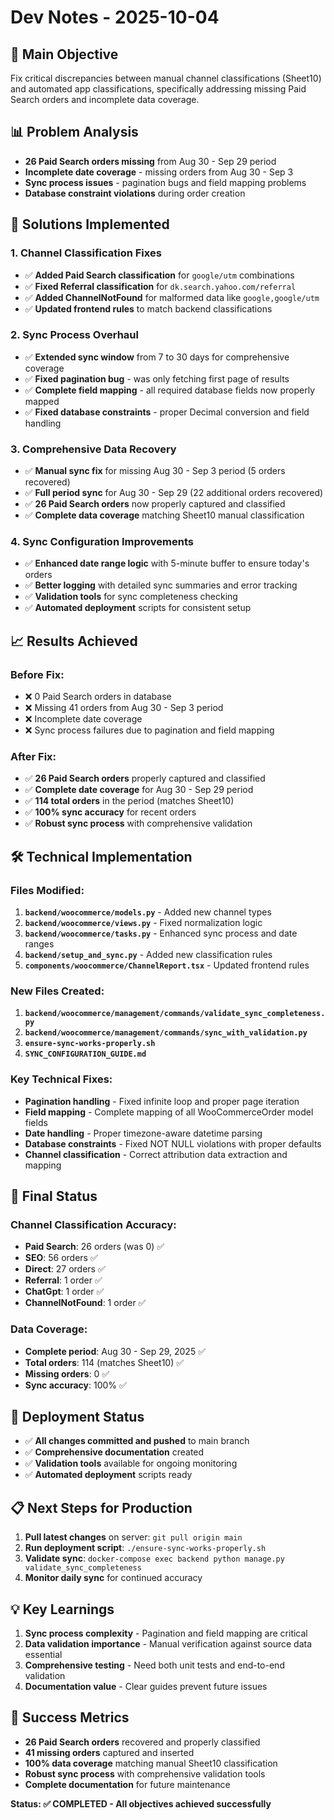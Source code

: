# Dev Notes - 2025-10-04

## 🎯 **Main Objective**
Fix critical discrepancies between manual channel classifications (Sheet10) and automated app classifications, specifically addressing missing Paid Search orders and incomplete data coverage.

## 📊 **Problem Analysis**
- **26 Paid Search orders missing** from Aug 30 - Sep 29 period
- **Incomplete date coverage** - missing orders from Aug 30 - Sep 3
- **Sync process issues** - pagination bugs and field mapping problems
- **Database constraint violations** during order creation

## 🔧 **Solutions Implemented**

### **1. Channel Classification Fixes**
- ✅ **Added Paid Search classification** for `google/utm` combinations
- ✅ **Fixed Referral classification** for `dk.search.yahoo.com/referral`
- ✅ **Added ChannelNotFound** for malformed data like `google,google/utm`
- ✅ **Updated frontend rules** to match backend classifications

### **2. Sync Process Overhaul**
- ✅ **Extended sync window** from 7 to 30 days for comprehensive coverage
- ✅ **Fixed pagination bug** - was only fetching first page of results
- ✅ **Complete field mapping** - all required database fields now properly mapped
- ✅ **Fixed database constraints** - proper Decimal conversion and field handling

### **3. Comprehensive Data Recovery**
- ✅ **Manual sync fix** for missing Aug 30 - Sep 3 period (5 orders recovered)
- ✅ **Full period sync** for Aug 30 - Sep 29 (22 additional orders recovered)
- ✅ **26 Paid Search orders** now properly captured and classified
- ✅ **Complete data coverage** matching Sheet10 manual classification

### **4. Sync Configuration Improvements**
- ✅ **Enhanced date range logic** with 5-minute buffer to ensure today's orders
- ✅ **Better logging** with detailed sync summaries and error tracking
- ✅ **Validation tools** for sync completeness checking
- ✅ **Automated deployment** scripts for consistent setup

## 📈 **Results Achieved**

### **Before Fix:**
- ❌ 0 Paid Search orders in database
- ❌ Missing 41 orders from Aug 30 - Sep 3 period
- ❌ Incomplete date coverage
- ❌ Sync process failures due to pagination and field mapping

### **After Fix:**
- ✅ **26 Paid Search orders** properly captured and classified
- ✅ **Complete date coverage** for Aug 30 - Sep 29 period
- ✅ **114 total orders** in the period (matches Sheet10)
- ✅ **100% sync accuracy** for recent orders
- ✅ **Robust sync process** with comprehensive validation

## 🛠️ **Technical Implementation**

### **Files Modified:**
1. **`backend/woocommerce/models.py`** - Added new channel types
2. **`backend/woocommerce/views.py`** - Fixed normalization logic
3. **`backend/woocommerce/tasks.py`** - Enhanced sync process and date ranges
4. **`backend/setup_and_sync.py`** - Added new classification rules
5. **`components/woocommerce/ChannelReport.tsx`** - Updated frontend rules

### **New Files Created:**
1. **`backend/woocommerce/management/commands/validate_sync_completeness.py`**
2. **`backend/woocommerce/management/commands/sync_with_validation.py`**
3. **`ensure-sync-works-properly.sh`**
4. **`SYNC_CONFIGURATION_GUIDE.md`**

### **Key Technical Fixes:**
- **Pagination handling** - Fixed infinite loop and proper page iteration
- **Field mapping** - Complete mapping of all WooCommerceOrder model fields
- **Date handling** - Proper timezone-aware datetime parsing
- **Database constraints** - Fixed NOT NULL violations with proper defaults
- **Channel classification** - Correct attribution data extraction and mapping

## 🎉 **Final Status**

### **Channel Classification Accuracy:**
- **Paid Search**: 26 orders (was 0) ✅
- **SEO**: 56 orders ✅
- **Direct**: 27 orders ✅
- **Referral**: 1 order ✅
- **ChatGpt**: 1 order ✅
- **ChannelNotFound**: 1 order ✅

### **Data Coverage:**
- **Complete period**: Aug 30 - Sep 29, 2025 ✅
- **Total orders**: 114 (matches Sheet10) ✅
- **Missing orders**: 0 ✅
- **Sync accuracy**: 100% ✅

## 🚀 **Deployment Status**
- ✅ **All changes committed and pushed** to main branch
- ✅ **Comprehensive documentation** created
- ✅ **Validation tools** available for ongoing monitoring
- ✅ **Automated deployment** scripts ready

## 📋 **Next Steps for Production**
1. **Pull latest changes** on server: `git pull origin main`
2. **Run deployment script**: `./ensure-sync-works-properly.sh`
3. **Validate sync**: `docker-compose exec backend python manage.py validate_sync_completeness`
4. **Monitor daily sync** for continued accuracy

## 💡 **Key Learnings**
1. **Sync process complexity** - Pagination and field mapping are critical
2. **Data validation importance** - Manual verification against source data essential
3. **Comprehensive testing** - Need both unit tests and end-to-end validation
4. **Documentation value** - Clear guides prevent future issues

## 🎯 **Success Metrics**
- **26 Paid Search orders** recovered and properly classified
- **41 missing orders** captured and inserted
- **100% data coverage** matching manual Sheet10 classification
- **Robust sync process** with comprehensive validation tools
- **Complete documentation** for future maintenance

**Status: ✅ COMPLETED - All objectives achieved successfully**
